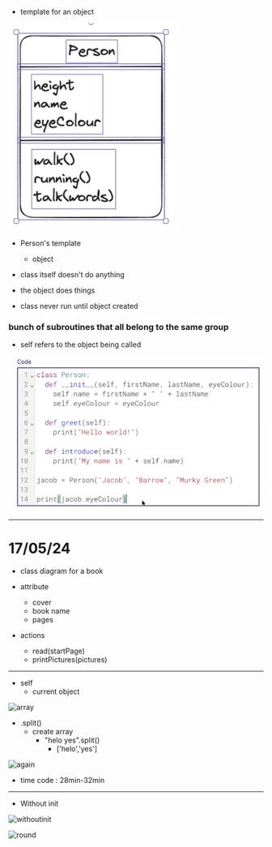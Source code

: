 - template for an object

![template](image-5.png)

- Person's template
    - object

- class itself doesn't do anything
- the object does things

- class never run until object created


### bunch of subroutines that all belong to the same group

- self refers to the object being called

![example](image-6.png)

---

# 17/05/24

- class diagram for a book

- attribute
    - cover
    - book name
    - pages
- actions
    - read(startPage)
    - printPictures(pictures)

---

- self
    - current object

![array](image-12.png)

- .split()
    - create array
        - "helo yes".split()
            - ['helo','yes']

![again](image-13.png)

- time code : 28min-32min

---

- Without init

![withoutinit](image-14.png)

![round](image-16.png)